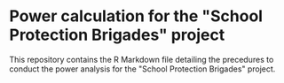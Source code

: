 # Power calculation for the "School Protection Brigades" project

This repository contains the R Markdown file detailing the precedures to conduct the power analysis for the "School Protection Brigades" project.
